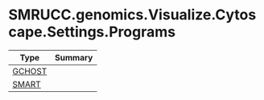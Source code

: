 ﻿
# SMRUCC.genomics.Visualize.Cytoscape.Settings.Programs

|Type|Summary|
|----|-------|
|[GCHOST](./GCHOST.md)||
|[SMART](./SMART.md)||

